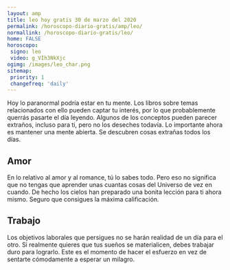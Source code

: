 ```yaml
---
layout: amp
title: leo hoy gratis 30 de marzo del 2020 
permalink: /horoscopo-diario-gratis/amp/leo/
normallink: /horoscopo-diario-gratis/leo/
home: FALSE
horoscopo:
 signo: leo
 video: g_VIh3NkXjc
ogimg: /images/leo_char.png
sitemap:
 priority: 1
 changefreq: 'daily'
---
```



Hoy lo paranormal podría estar en tu mente. Los libros sobre temas relacionados con ello pueden captar tu interés, por lo que probablemente querrás pasarte el día leyendo. Algunos de los conceptos pueden parecer extraños, incluso para ti, pero no los deseches todavía. Lo importante ahora es mantener una mente abierta. Se descubren cosas extrañas todos los días.

## Amor

En lo relativo al amor y al romance, tú lo sabes todo. Pero eso no significa que no tengas que aprender unas cuantas cosas del Universo de vez en cuando. De hecho los cielos han preparado una bonita lección para ti ahora mismo. Seguro que consigues la máxima calificación.

## Trabajo

Los objetivos laborales que persigues no se harán realidad de un día para el otro. Si realmente quieres que tus sueños se materialicen, debes trabajar duro para lograrlo. Este es el momento de hacer el esfuerzo en vez de sentarte cómodamente a esperar un milagro.